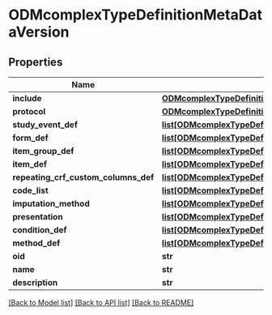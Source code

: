 # ODMcomplexTypeDefinitionMetaDataVersion

## Properties
Name | Type | Description | Notes
------------ | ------------- | ------------- | -------------
**include** | [**ODMcomplexTypeDefinitionInclude**](ODMcomplexTypeDefinitionInclude.md) |  | [optional] 
**protocol** | [**ODMcomplexTypeDefinitionProtocol**](ODMcomplexTypeDefinitionProtocol.md) |  | [optional] 
**study_event_def** | [**list[ODMcomplexTypeDefinitionStudyEventDef]**](ODMcomplexTypeDefinitionStudyEventDef.md) |  | [optional] 
**form_def** | [**list[ODMcomplexTypeDefinitionFormDef]**](ODMcomplexTypeDefinitionFormDef.md) |  | [optional] 
**item_group_def** | [**list[ODMcomplexTypeDefinitionItemGroupDef]**](ODMcomplexTypeDefinitionItemGroupDef.md) |  | [optional] 
**item_def** | [**list[ODMcomplexTypeDefinitionItemDef]**](ODMcomplexTypeDefinitionItemDef.md) |  | [optional] 
**repeating_crf_custom_columns_def** | [**list[ODMcomplexTypeDefinitionRepeatingCrfCustomColumnsDef]**](ODMcomplexTypeDefinitionRepeatingCrfCustomColumnsDef.md) |  | [optional] 
**code_list** | [**list[ODMcomplexTypeDefinitionCodeList]**](ODMcomplexTypeDefinitionCodeList.md) |  | [optional] 
**imputation_method** | [**list[ODMcomplexTypeDefinitionImputationMethod]**](ODMcomplexTypeDefinitionImputationMethod.md) |  | [optional] 
**presentation** | [**list[ODMcomplexTypeDefinitionPresentation]**](ODMcomplexTypeDefinitionPresentation.md) |  | [optional] 
**condition_def** | [**list[ODMcomplexTypeDefinitionConditionDef]**](ODMcomplexTypeDefinitionConditionDef.md) |  | [optional] 
**method_def** | [**list[ODMcomplexTypeDefinitionMethodDef]**](ODMcomplexTypeDefinitionMethodDef.md) |  | [optional] 
**oid** | **str** |  | [optional] 
**name** | **str** |  | [optional] 
**description** | **str** |  | [optional] 

[[Back to Model list]](../README.md#documentation-for-models) [[Back to API list]](../README.md#documentation-for-api-endpoints) [[Back to README]](../README.md)


